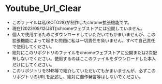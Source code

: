 # Youtube_Url_Clear
- このファイルは私(KOTO28)が制作したchrome拡張機能です。
- 現在(2023/09/12(JST))chromeウェブストアには公開していません。
- 個人で使用するためにダウンロードしていただいてもかまいませんが、この拡張機能によって起きた問題に私は一切責任を負いません。すべて自己責任で使用してください。
- 絶対にこのリポジトリのファイルをchromeウェブストアに公開または2次配布しないでください。使用するのはここのファイルをダウンロードした本人だけにしてください。
- このリポジトリをSNS等で紹介していただいてもかまいませんが、必ずこのリポジトリのURLを記述し、絶対に自作発言等はしないでください。